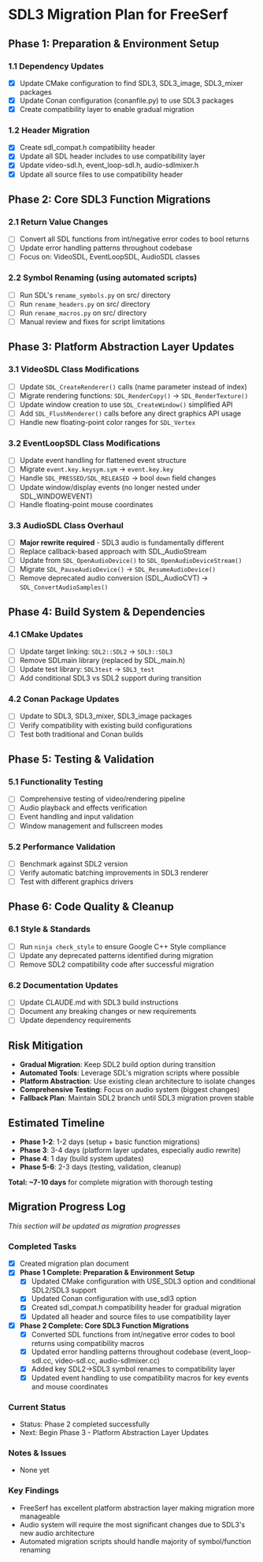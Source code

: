 # SDL3 Migration Plan for FreeSerf

## Phase 1: Preparation & Environment Setup

### 1.1 Dependency Updates
- [x] Update CMake configuration to find SDL3, SDL3_image, SDL3_mixer packages
- [x] Update Conan configuration (conanfile.py) to use SDL3 packages
- [x] Create compatibility layer to enable gradual migration

### 1.2 Header Migration
- [x] Create sdl_compat.h compatibility header
- [x] Update all SDL header includes to use compatibility layer
- [x] Update video-sdl.h, event_loop-sdl.h, audio-sdlmixer.h
- [x] Update all source files to use compatibility header

## Phase 2: Core SDL3 Function Migrations

### 2.1 Return Value Changes
- [ ] Convert all SDL functions from int/negative error codes to bool returns
- [ ] Update error handling patterns throughout codebase
- [ ] Focus on: VideoSDL, EventLoopSDL, AudioSDL classes

### 2.2 Symbol Renaming (using automated scripts)
- [ ] Run SDL's `rename_symbols.py` on src/ directory
- [ ] Run `rename_headers.py` on src/ directory  
- [ ] Run `rename_macros.py` on src/ directory
- [ ] Manual review and fixes for script limitations

## Phase 3: Platform Abstraction Layer Updates

### 3.1 VideoSDL Class Modifications
- [ ] Update `SDL_CreateRenderer()` calls (name parameter instead of index)
- [ ] Migrate rendering functions: `SDL_RenderCopy()` → `SDL_RenderTexture()`
- [ ] Update window creation to use `SDL_CreateWindow()` simplified API
- [ ] Add `SDL_FlushRenderer()` calls before any direct graphics API usage
- [ ] Handle new floating-point color ranges for `SDL_Vertex`

### 3.2 EventLoopSDL Class Modifications  
- [ ] Update event handling for flattened event structure
- [ ] Migrate `event.key.keysym.sym` → `event.key.key`
- [ ] Handle `SDL_PRESSED/SDL_RELEASED` → bool `down` field changes
- [ ] Update window/display events (no longer nested under SDL_WINDOWEVENT)
- [ ] Handle floating-point mouse coordinates

### 3.3 AudioSDL Class Overhaul
- [ ] **Major rewrite required** - SDL3 audio is fundamentally different
- [ ] Replace callback-based approach with SDL_AudioStream
- [ ] Update from `SDL_OpenAudioDevice()` to `SDL_OpenAudioDeviceStream()`
- [ ] Migrate `SDL_PauseAudioDevice()` → `SDL_ResumeAudioDevice()` 
- [ ] Remove deprecated audio conversion (SDL_AudioCVT) → `SDL_ConvertAudioSamples()`

## Phase 4: Build System & Dependencies

### 4.1 CMake Updates
- [ ] Update target linking: `SDL2::SDL2` → `SDL3::SDL3`
- [ ] Remove SDLmain library (replaced by SDL_main.h)
- [ ] Update test library: `SDL3test` → `SDL3_test`
- [ ] Add conditional SDL3 vs SDL2 support during transition

### 4.2 Conan Package Updates
- [ ] Update to SDL3, SDL3_mixer, SDL3_image packages
- [ ] Verify compatibility with existing build configurations
- [ ] Test both traditional and Conan builds

## Phase 5: Testing & Validation

### 5.1 Functionality Testing
- [ ] Comprehensive testing of video/rendering pipeline
- [ ] Audio playback and effects verification
- [ ] Event handling and input validation
- [ ] Window management and fullscreen modes

### 5.2 Performance Validation
- [ ] Benchmark against SDL2 version
- [ ] Verify automatic batching improvements in SDL3 renderer
- [ ] Test with different graphics drivers

## Phase 6: Code Quality & Cleanup

### 6.1 Style & Standards
- [ ] Run `ninja check_style` to ensure Google C++ Style compliance
- [ ] Update any deprecated patterns identified during migration
- [ ] Remove SDL2 compatibility code after successful migration

### 6.2 Documentation Updates
- [ ] Update CLAUDE.md with SDL3 build instructions
- [ ] Document any breaking changes or new requirements
- [ ] Update dependency requirements

## Risk Mitigation

- **Gradual Migration**: Keep SDL2 build option during transition
- **Automated Tools**: Leverage SDL's migration scripts where possible
- **Platform Abstraction**: Use existing clean architecture to isolate changes
- **Comprehensive Testing**: Focus on audio system (biggest changes)
- **Fallback Plan**: Maintain SDL2 branch until SDL3 migration proven stable

## Estimated Timeline

- **Phase 1-2**: 1-2 days (setup + basic function migrations)
- **Phase 3**: 3-4 days (platform layer updates, especially audio rewrite)
- **Phase 4**: 1 day (build system updates)
- **Phase 5-6**: 2-3 days (testing, validation, cleanup)

**Total: ~7-10 days** for complete migration with thorough testing

## Migration Progress Log

*This section will be updated as migration progresses*

### Completed Tasks
- [x] Created migration plan document
- [x] **Phase 1 Complete: Preparation & Environment Setup**
  - [x] Updated CMake configuration with USE_SDL3 option and conditional SDL2/SDL3 support
  - [x] Updated Conan configuration with use_sdl3 option
  - [x] Created sdl_compat.h compatibility header for gradual migration
  - [x] Updated all header and source files to use compatibility layer
- [x] **Phase 2 Complete: Core SDL3 Function Migrations**
  - [x] Converted SDL functions from int/negative error codes to bool returns using compatibility macros
  - [x] Updated error handling patterns throughout codebase (event_loop-sdl.cc, video-sdl.cc, audio-sdlmixer.cc)
  - [x] Added key SDL2->SDL3 symbol renames to compatibility layer
  - [x] Updated event handling to use compatibility macros for key events and mouse coordinates

### Current Status
- Status: Phase 2 completed successfully
- Next: Begin Phase 3 - Platform Abstraction Layer Updates

### Notes & Issues
- None yet

### Key Findings
- FreeSerf has excellent platform abstraction layer making migration more manageable
- Audio system will require the most significant changes due to SDL3's new audio architecture
- Automated migration scripts should handle majority of symbol/function renaming